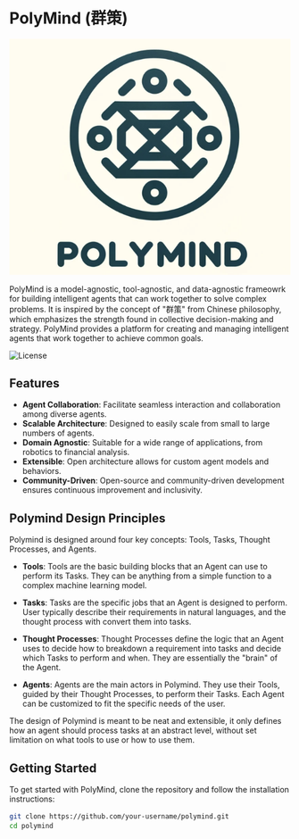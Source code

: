 # PolyMind (群策) 

![PolyMind Logo](images/polymind-logo.png)

PolyMind is a model-agnostic, tool-agnostic, and data-agnostic frameowrk for building intelligent agents that can work together to solve complex problems. It is inspired by the concept of "群策" from Chinese philosophy, which emphasizes the strength found in collective decision-making and strategy. PolyMind provides a platform for creating and managing intelligent agents that work together to achieve common goals.


![License](https://img.shields.io/badge/license-MIT-blue.svg)


## Features

- **Agent Collaboration**: Facilitate seamless interaction and collaboration among diverse agents.
- **Scalable Architecture**: Designed to easily scale from small to large numbers of agents.
- **Domain Agnostic**: Suitable for a wide range of applications, from robotics to financial analysis.
- **Extensible**: Open architecture allows for custom agent models and behaviors.
- **Community-Driven**: Open-source and community-driven development ensures continuous improvement and inclusivity.

## Polymind Design Principles

Polymind is designed around four key concepts: Tools, Tasks, Thought Processes, and Agents. 

* **Tools**: Tools are the basic building blocks that an Agent can use to perform its Tasks. They can be anything from a simple function to a complex machine learning model.

* **Tasks**: Tasks are the specific jobs that an Agent is designed to perform. User typically describe their requirements in natural languages, and the thought process with convert them into tasks.

* **Thought Processes**: Thought Processes define the logic that an Agent uses to decide how to breakdown a requirement into tasks and decide which Tasks to perform and when. They are essentially the "brain" of the Agent.

* **Agents**: Agents are the main actors in Polymind. They use their Tools, guided by their Thought Processes, to perform their Tasks. Each Agent can be customized to fit the specific needs of the user.

The design of Polymind is meant to be neat and extensible,
it only defines how an agent should process tasks at an abstract level, without set limitation on what tools to use or how to use them.

## Getting Started

To get started with PolyMind, clone the repository and follow the installation instructions:

```bash
git clone https://github.com/your-username/polymind.git
cd polymind
```
